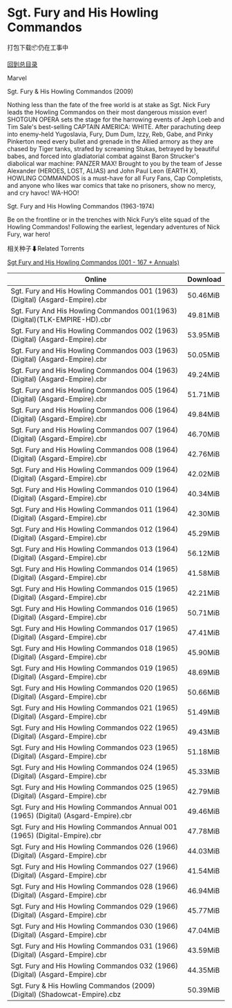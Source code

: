 # Sgt. Fury and His Howling Commandos

打包下载📦仍在工事中

[回到总目录](/Catalogs.md)

Marvel

Sgt. Fury & His Howling Commandos (2009)

Nothing less than the fate of the free world is at stake as Sgt. Nick Fury leads the Howling Commandos on their most dangerous mission ever! SHOTGUN OPERA sets the stage for the harrowing events of Jeph Loeb and Tim Sale's best-selling CAPTAIN AMERICA: WHITE. After parachuting deep into enemy-held Yugoslavia, Fury, Dum Dum, Izzy, Reb, Gabe, and Pinky Pinkerton need every bullet and grenade in the Allied armory as they are chased by Tiger tanks, strafed by screaming Stukas, betrayed by beautiful babes, and forced into gladiatorial combat against Baron Strucker's diabolical war machine: PANZER MAX! Brought to you by the team of Jesse Alexander (HEROES, LOST, ALIAS) and John Paul Leon (EARTH X), HOWLING COMMANDOS is a must-have for all Fury Fans, Cap Completists, and anyone who likes war comics that take no prisoners, show no mercy, and cry havoc! WA-HOO!



Sgt. Fury and His Howling Commandos (1963-1974)

Be on the frontline or in the trenches with Nick Fury’s elite squad of the Howling Commandos!  Following the earliest, legendary adventures of Nick Fury, war hero!





相关种子⬇Related Torrents

[Sgt Fury and His Howling Commandos (001 - 167 + Annuals)](https://github.com/alicewish/markdown/blob/master/torrent/Sgt-Fury-and-His-Howling-Commandos--001---167---Annuals.md)

Online | Download
--- | ---
Sgt. Fury and His Howling Commandos 001 (1963) (Digital) (Asgard-Empire).cbr | 50.46MiB
Sgt. Fury And His Howling Commandos 001(1963)(Digital)(TLK-EMPIRE-HD).cbr | 49.81MiB
Sgt. Fury and His Howling Commandos 002 (1963) (Digital) (Asgard-Empire).cbr | 53.95MiB
Sgt. Fury and His Howling Commandos 003 (1963) (Digital) (Asgard-Empire).cbr | 50.05MiB
Sgt. Fury and His Howling Commandos 004 (1963) (Digital) (Asgard-Empire).cbr | 49.24MiB
Sgt. Fury and His Howling Commandos 005 (1964) (Digital) (Asgard-Empire).cbr | 51.71MiB
Sgt. Fury and His Howling Commandos 006 (1964) (Digital) (Asgard-Empire).cbr | 49.84MiB
Sgt. Fury and His Howling Commandos 007 (1964) (Digital) (Asgard-Empire).cbr | 46.70MiB
Sgt. Fury and His Howling Commandos 008 (1964) (Digital) (Asgard-Empire).cbr | 42.76MiB
Sgt. Fury and His Howling Commandos 009 (1964) (Digital) (Asgard-Empire).cbr | 42.02MiB
Sgt. Fury and His Howling Commandos 010 (1964) (Digital) (Asgard-Empire).cbr | 40.34MiB
Sgt. Fury and His Howling Commandos 011 (1964) (Digital) (Asgard-Empire).cbr | 42.30MiB
Sgt. Fury and His Howling Commandos 012 (1964) (Digital) (Asgard-Empire).cbr | 45.29MiB
Sgt. Fury and His Howling Commandos 013 (1964) (Digital) (Asgard-Empire).cbr | 56.12MiB
Sgt. Fury and His Howling Commandos 014 (1965) (Digital) (Asgard-Empire).cbr | 41.58MiB
Sgt. Fury and His Howling Commandos 015 (1965) (Digital) (Asgard-Empire).cbr | 42.21MiB
Sgt. Fury and His Howling Commandos 016 (1965) (Digital) (Asgard-Empire).cbr | 50.71MiB
Sgt. Fury and His Howling Commandos 017 (1965) (Digital) (Asgard-Empire).cbr | 47.41MiB
Sgt. Fury and His Howling Commandos 018 (1965) (Digital) (Asgard-Empire).cbr | 45.90MiB
Sgt. Fury and His Howling Commandos 019 (1965) (Digital) (Asgard-Empire).cbr | 48.69MiB
Sgt. Fury and His Howling Commandos 020 (1965) (Digital) (Asgard-Empire).cbr | 50.66MiB
Sgt. Fury and His Howling Commandos 021 (1965) (Digital) (Asgard-Empire).cbr | 51.49MiB
Sgt. Fury and His Howling Commandos 022 (1965) (Digital) (Asgard-Empire).cbr | 49.43MiB
Sgt. Fury and His Howling Commandos 023 (1965) (Digital) (Asgard-Empire).cbr | 51.18MiB
Sgt. Fury and His Howling Commandos 024 (1965) (Digital) (Asgard-Empire).cbr | 45.33MiB
Sgt. Fury and His Howling Commandos 025 (1965) (Digital) (Asgard-Empire).cbr | 42.79MiB
Sgt. Fury and His Howling Commandos Annual 001 (1965) (Digital) (Asgard-Empire).cbr | 49.46MiB
Sgt. Fury and His Howling Commandos Annual 001 (1965) (Digital-Empire).cbr | 47.78MiB
Sgt. Fury and His Howling Commandos 026 (1966) (Digital) (Asgard-Empire).cbr | 44.03MiB
Sgt. Fury and His Howling Commandos 027 (1966) (Digital) (Asgard-Empire).cbr | 41.54MiB
Sgt. Fury and His Howling Commandos 028 (1966) (Digital) (Asgard-Empire).cbr | 46.94MiB
Sgt. Fury and His Howling Commandos 029 (1966) (Digital) (Asgard-Empire).cbr | 45.77MiB
Sgt. Fury and His Howling Commandos 030 (1966) (Digital) (Asgard-Empire).cbr | 47.04MiB
Sgt. Fury and His Howling Commandos 031 (1966) (Digital) (Asgard-Empire).cbr | 43.59MiB
Sgt. Fury and His Howling Commandos 032 (1966) (Digital) (Asgard-Empire).cbr | 44.35MiB
Sgt. Fury & His Howling Commandos (2009) (Digital) (Shadowcat-Empire).cbz | 50.39MiB
